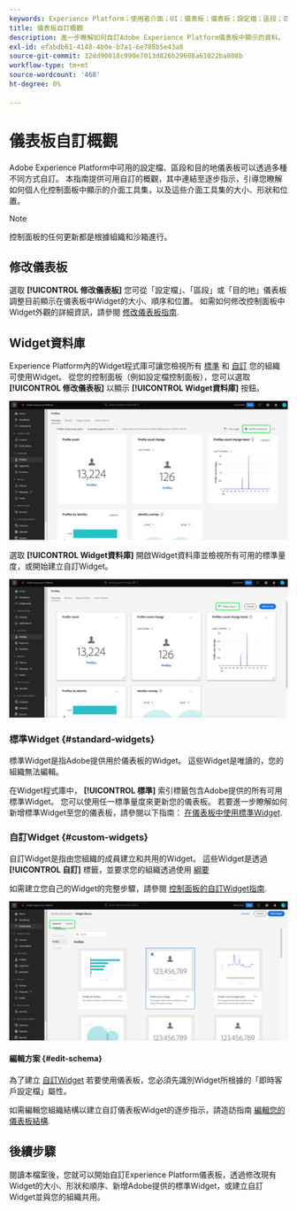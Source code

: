 ```yaml
---
keywords: Experience Platform；使用者介面；UI；儀表板；儀表板；設定檔；區段；目的地
title: 儀表板自訂概觀
description: 進一步瞭解如何自訂Adobe Experience Platform儀表板中顯示的資料。
exl-id: efabdb61-4148-4b0e-b7a1-6e788b5e43a8
source-git-commit: 32dd90018c990e7013d826b29608a61022ba808b
workflow-type: tm+mt
source-wordcount: '468'
ht-degree: 0%

---
```


# 儀表板自訂概觀

Adobe Experience Platform中可用的設定檔、區段和目的地儀表板可以透過多種不同方式自訂。 本指南提供可用自訂的概觀，其中連結至逐步指示，引導您瞭解如何個人化控制面板中顯示的介面工具集，以及這些介面工具集的大小、形狀和位置。

>[!NOTE]
>
>控制面板的任何更新都是根據組織和沙箱進行。

## 修改儀表板

選取 **[!UICONTROL 修改儀表板]** 您可從「設定檔」、「區段」或「目的地」儀表板調整目前顯示在儀表板中Widget的大小、順序和位置。 如需如何修改控制面板中Widget外觀的詳細資訊，請參閱 [修改儀表板指南](modify.md).

## Widget資料庫

Experience Platform內的Widget程式庫可讓您檢視所有 [標準](#standard-widgets) 和 [自訂](#custom-widgets) 您的組織可使用Widget。 從您的控制面板（例如設定檔控制面板），您可以選取 **[!UICONTROL 修改儀表板]** 以顯示 **[!UICONTROL Widget資料庫]** 按鈕。

![會反白顯示「修改」儀表板的「設定檔」儀表板。](../images/customization/modify-dashboard.png)

選取 **[!UICONTROL Widget資料庫]** 開啟Widget資料庫並檢視所有可用的標準量度，或開始建立自訂Widget。

![強調顯示Widget資料庫的「設定檔」控制面板。](../images/customization/widget-library-button.png)

### 標準Widget {#standard-widgets}

標準Widget是指Adobe提供用於儀表板的Widget。 這些Widget是唯讀的，您的組織無法編輯。

在Widget程式庫中， **[!UICONTROL 標準]** 索引標籤包含Adobe提供的所有可用標準Widget。 您可以使用任一標準量度來更新您的儀表板。 若要進一步瞭解如何新增標準Widget至您的儀表板，請參閱以下指南： [在儀表板中使用標準Widget](standard-widgets.md).

### 自訂Widget {#custom-widgets}

自訂Widget是指由您組織的成員建立和共用的Widget。 這些Widget是透過 **[!UICONTROL 自訂]** 標籤，並要求您的組織透過使用 [綱要](#edit-schema)

如需建立您自己的Widget的完整步驟，請參閱 [控制面板的自訂Widget指南](custom-widgets.md).

![Widget程式庫工作區中的「標準」和「自訂」會反白顯示。](../images/customization/widget-library.png)

#### 編輯方案 {#edit-schema}

為了建立 [自訂Widget](#custom-widgets) 若要使用儀表板，您必須先識別Widget所根據的「即時客戶設定檔」屬性。

如需編輯您組織結構以建立自訂儀表板Widget的逐步指示，請造訪指南 [編輯您的儀表板結構](edit-schema.md).

## 後續步驟

閱讀本檔案後，您就可以開始自訂Experience Platform儀表板，透過修改現有Widget的大小、形狀和順序、新增Adobe提供的標準Widget，或建立自訂Widget並與您的組織共用。
